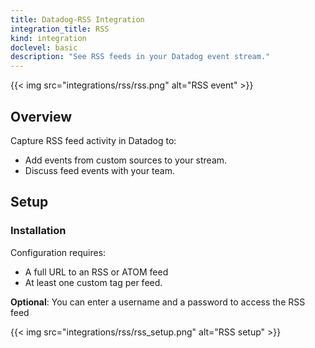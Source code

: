 ```yaml
---
title: Datadog-RSS Integration
integration_title: RSS
kind: integration
doclevel: basic
description: "See RSS feeds in your Datadog event stream."
---
```


{{< img src="integrations/rss/rss.png" alt="RSS event" >}}

## Overview
Capture RSS feed activity in Datadog to:

  * Add events from custom sources to your stream.
  * Discuss feed events with your team.

## Setup
### Installation 

Configuration requires:

* A full URL to an RSS or ATOM feed 
* At least one custom tag per feed.

**Optional**: You can enter a username and a password to access the RSS feed

{{< img src="integrations/rss/rss_setup.png" alt="RSS setup" >}}